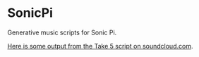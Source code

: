 # SonicPi
Generative music scripts for Sonic Pi.

[Here is some output from the Take 5 script on soundcloud.com](https://soundcloud.com/stevecvar/krautrockish).
